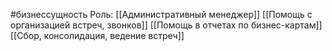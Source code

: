 #бизнессущность 
Роль: [[Административный менеджер]] 
[[Помощь с организацией встреч, звонков]]
[[Помощь в отчетах по бизнес-картам]]
[[Сбор, консолидация, ведение встреч]]

